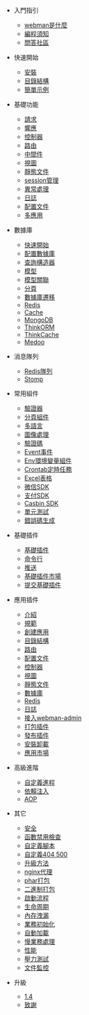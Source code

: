 - 入門指引

  - [webman是什麼](README.md)
  - [編程須知](attention.md)
  - [問答社區](help.md)
  
- 快速開始
  
  - [安裝](install.md)
  - [目錄結構](directory.md)
  - [簡單示例](tutorial.md)

- 基礎功能

  - [請求](request.md)
  - [響應](response.md)
  - [控制器](controller.md)
  - [路由](route.md)
  - [中間件](middleware.md)
  - [視圖](view.md)
  - [靜態文件](static.md)
  - [session管理](session.md)
  - [異常處理](exception.md)
  - [日誌](log.md)
  - [配置文件](config.md)
  - [多應用](multiapp.md)

- 數據庫

  - [快速開始](db/tutorial.md)
  - [配置數據庫](db/config.md)
  - [查詢構造器](db/queries.md)
  - [模型](db/model.md)
  - [模型關聯](db/relationships.md)
  - [分頁](db/paginator.md)
  - [數據庫遷移](db/migration.md)
  - [Redis](db/redis.md)
  - [Cache](db/cache.md)
  - [MongoDB](db/mongo.md)
  - [ThinkORM](db/thinkorm.md)
  - [ThinkCache](db/thinkcache.md)
  - [Medoo](db/medoo.md)
  
- 消息隊列
  - [Redis隊列](queue/redis.md)
  - [Stomp](queue/stomp.md)
 
- 常用組件
  - [驗證器](components/validation.md)
  - [分頁組件](components/paginator.md)
  - [多語言](components/translation.md)
  - [圖像處理](components/image.md)
  - [驗證碼](components/captcha.md)
  - [Event事件](components/event.md)
  - [Env環境變量組件](components/env.md)
  - [Crontab定時任務](components/crontab.md)
  - [Excel表格](components/excel.md)
  - [微信SDK](components/wechat.md)
  - [支付SDK](components/payment.md)
  - [Casbin SDK](components/casbin.md)
  - [單元測試](components/unitest.md)
  - [錯誤碼生成](components/generate_error_code.md)

- 基礎插件
  - [基礎插件](plugin/base.md)
  - [命令行](plugin/console.md)
  - [推送](plugin/push.md)
  - [基礎插件市場](plugin/market.md)
  - [提交基礎插件](plugin/create.md)

- 應用插件
  - [介紹](app/app.md)
  - [規範](app/standard.md)
  - [創建應用](app/create.md)
  - [目錄結構](app/directory.md)
  - [路由](app/route.md)
  - [配置文件](app/config.md)
  - [控制器](app/controller.md)
  - [視圖](app/view.md)
  - [靜態文件](app/static.md)
  - [數據庫](app/database.md)
  - [Redis](app/redis.md)
  - [日誌](app/log.md)
  - [接入webman-admin](app/admin.md)
  - [打包插件](app/pack.md)
  - [發布插件](app/publish.md)
  - [安裝卸載](app/install.md)
  - [應用市場](app/market.md)

- 高級進階
  - [自定義進程](process.md)
  - [依賴注入](di.md)
  - [AOP](aop.md)
  
- 其它
  - [安全](others/security.md)
  - [函數禁用檢查](others/disable-function-check.md)
  - [自定義腳本](others/scripts.md)
  - [自定義404 500](others/custom-error-page.md)
  - [升級方法](others/upgrade.md)
  - [nginx代理](others/nginx-proxy.md)
  - [phar打包](others/phar.md)
  - [二進制打包](others/bin.md)
  - [啟動流程](others/process.md)
  - [生命周期](others/lifecycle.md)
  - [內存洩漏](others/memory-leak.md)
  - [業務初始化](others/bootstrap.md)
  - [自動加載](others/autoload.md)
  - [慢業務處理](others/task.md)
  - [性能](others/performance.md)
  - [壓力測試](others/benchmarks.md)
  - [文件監控](others/monitor.md)

- 升級
  - [1.4](upgrade/1-4.md)
  - [致謝](thanks.md)
